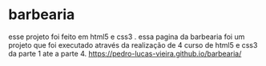 # barbearia
esse projeto foi feito em html5 e css3 . essa pagina da barbearia foi um projeto que foi executado através da realização de 4 curso de html5 e css3  da parte 1 ate a parte 4.
https://pedro-lucas-vieira.github.io/barbearia/
